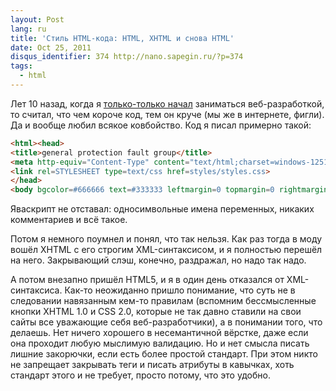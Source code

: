 ```yaml
---
layout: Post
lang: ru
title: 'Стиль HTML-кода: HTML, XHTML и снова HTML'
date: Oct 25, 2011
disqus_identifier: 374 http://nano.sapegin.ru/?p=374
tags:
  - html
---
```


Лет 10 назад, когда я [только-только начал](http://museum.sapegin.ru/) заниматься веб-разработкой, то считал, что чем короче код, тем он круче (мы же в интернете, фигли). Да и вообще любил всякое ковбойство. Код я писал примерно такой:

```html
<html><head>
<title>general protection fault group</title>
<meta http-equiv="Content-Type" content="text/html;charset=windows-1251" />
<link rel=STYLESHEET type=text/css href=styles/styles.css>
</head>
<body bgcolor=#666666 text=#333333 leftmargin=0 topmargin=0 rightmargin=0 bottommargin=0 marginheight=0 marginwidth=0>
```

Яваскрипт не отставал: односимвольные имена переменных, никаких комментариев и всё такое.

Потом я немного поумнел и понял, что так нельзя. Как раз тогда в моду вошёл XHTML с его строгим XML-синтаксисом, и я полностью перешёл на него. Закрывающий слэш, конечно, раздражал, но надо так надо.

А потом внезапно пришёл HTML5, и я в один день отказался от XML-синтаксиса. Как-то неожиданно пришло понимание, что суть не в следовании навязанным кем-то правилам (вспомним бессмысленные кнопки XHTML 1.0 и CSS 2.0, которые не так давно ставили на свои сайты все уважающие себя веб-разработчики), а в понимании того, что делаешь. Нет ничего хорошего в несемантичной вёрстке, даже если она проходит любую мыслимую валидацию. Но и нет смысла писать лишние закорючки, если есть более простой стандарт. При этом никто не запрещает закрывать теги и писать атрибуты в кавычках, хоть стандарт этого и не требует, просто потому, что это удобно.
